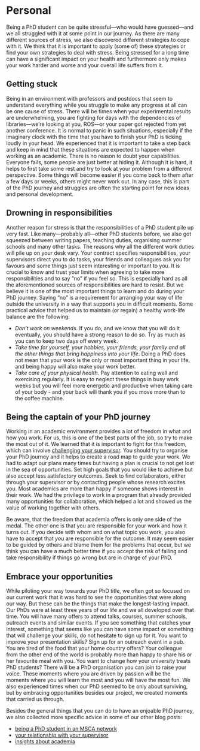 # Personal

Being a PhD student can be quite stressful—who would have guessed—and we all struggled with it at some point in our journey. As there are many different sources of stress, we also discovered different strategies to cope with it. We think that it is important to apply (some of) these strategies or find your own strategies to deal with stress. Being stressed for a long time can have a significant impact on your health and furthermore only makes your work harder and worse and your overall life suffers from it. 

## Getting stuck

Being in an environment with professors and postdocs that seem to understand everything while you struggle to make any progress at all can be one cause of stress. There will be times when your experimental results are underwhelming, you are fighting for days with the dependencies of libraries—we’re looking at you, ROS—or your paper got rejected from yet another conference. It is normal to panic in such situations, especially if the imaginary clock with the time that you have to finish your PhD is ticking loudly in your head. We experienced that it is important to take a step back and keep in mind that these situations are expected to happen when working as an academic. There is no reason to doubt your capabilities. Everyone fails, some people are just better at hiding it. Although it is hard, it helps to first take some rest and try to look at your problem from a different perspective. Some things will become easier if you come back to them after a few days or weeks, others might never work out. In any case, this is part of the PhD journey and struggles are often the starting point for new ideas and personal development. 

## Drowning in responsibilities

Another reason for stress is that the responsibilities of a PhD student pile up very fast. Like many—probably all—other PhD students before, we also got squeezed between writing papers, teaching duties, organising summer schools and many other tasks. The reasons why all the different work duties will pile up on your desk vary. Your contract specifies responsibilities, your supervisors direct you to do tasks, your friends and colleagues ask you for favours and some things just seem interesting or important to you. It is crucial to know and trust your limits when agreeing to take more responsibilities and to say “no” if you feel so. This is especially hard as all the aforementioned sources of responsibilities are hard to resist. But we believe it is one of the most important things to learn and do during your PhD journey. Saying “no” is a requirement for arranging your way of life outside the university in a way that supports you in difficult moments. Some practical advice that helped us to maintain (or regain) a healthy work-life balance are the following:

- *Don’t work on weekends*. If you do, and we know that you will do it eventually, you should have a strong reason to do so. Try as much as you can to keep two days off every week.
- *Take time for yourself, your hobbies, your friends, your family and all the other things that bring happiness into your life*. Doing a PhD does not mean that your work is the only or most important thing in your life, and being happy will also make your work better.
- *Take care of your physical health*. Pay attention to eating well and exercising regularly. It is easy to neglect these things in busy work weeks but you will feel more energetic and productive when taking care of your body - and your back will thank you if you move more than to the coffee machine.

## Being the captain of your PhD journey

Working in an academic environment provides a lot of freedom in what and how you work. For us, this is one of the best parts of the job, so try to make the most out of it. We learned that it is important to fight for this freedom, which can involve [challenging your supervisor](ESR14_15_03_supervision.md). You should try to organise your PhD journey and it helps to create a road map to guide your work. We had to adapt our plans many times but having a plan is crucial to not get lost in the sea of opportunities. Set high goals that you would like to achieve but also accept less satisfactory outcomes. Seek to find collaborators, either through your supervisor or by contacting people whose research excites you. Most academics are more than happy if someone shows interest in their work. We had the privilege to work in a program that already provided many opportunities for collaboration, which helped a lot and showed us the value of working together with others.

Be aware, that the freedom that academia offers is only one side of the medal. The other one is that you are responsible for your work and how it turns out. If *you* decide with whom and on what topic you work, you also have to accept that *you* are responsible for the outcome. It may seem easier to be guided by others and blame them for the problems that occur, but we think you can have a much better time if you accept the risk of failing and take responsibility if things go wrong but are in charge of your PhD.

## Embrace your opportunities

While piloting your way towards your PhD title, we often got so focused on our current work that it was hard to see the opportunities that were along our way. But these can be the things that make the longest-lasting impact. Our PhDs were at least three years of our life and we all developed over that time. You will have many offers to attend talks, courses, summer schools, outreach events and similar events. If you see something that catches your interest, something that seems like you can have some impact or something that will challenge your skills, do not hesitate to sign up for it. You want to improve your presentation skills? Sign up for an outreach event in a pub. You are tired of the food that your home country offers? Your colleague from the other end of the world is probably more than happy to share his or her favourite meal with you. You want to change how your university treats PhD students? There will be a PhD organisation you can join to raise your voice. These moments where you are driven by passion will be the moments where you will learn the most and you will have the most fun. We also experienced times when our PhD seemed to be only about surviving, but by embracing opportunities besides our project, we created moments that carried us through.

Besides the general things that you can do to have an enjoable PhD journey, we also collected more specific advice in some of our other blog posts:

- [being a PhD student in an MSCA network](ESR14_15_01.md)
- [your relationship with your supervisor](ESR14_15_03_supervision.md)
- [insights about academia](ESR14_15_04_insights.md)